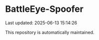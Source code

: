 # BattleEye-Spoofer

Last updated: 2025-06-13 15:14:26

This repository is automatically maintained.

